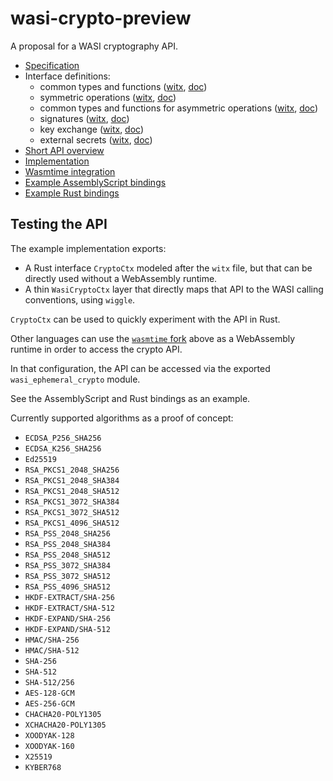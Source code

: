 # wasi-crypto-preview

A proposal for a WASI cryptography API.

* [Specification](docs/wasi-crypto.md)
* Interface definitions:
  * common types and functions ([witx](witx/proposal_common.witx), [doc](witx/proposal_common.md))
  * symmetric operations ([witx](witx/proposal_siymmetric.witx), [doc](witx/proposal_symmetric.md))
  * common types and functions for asymmetric operations ([witx](witx/proposal_asymmetric_common.witx), [doc](witx/proposal_asymmetric_common.md))
  * signatures ([witx](witx/proposal_signatures.witx), [doc](witx/proposal_signatures.md))
  * key exchange ([witx](witx/proposal_kx.witx), [doc](witx/proposal_kx.md))
  * external secrets ([witx](witx/proposal_external_secrets.witx), [doc](witx/proposal_external_secrets.md))
* [Short API overview](witx/wasi_ephemeral_crypto.txt)
* [Implementation](https://github.com/jedisct1/wasi-crypto-preview/tree/master/implementation)
* [Wasmtime integration](https://github.com/jedisct1/wasmtime-crypto)
* [Example AssemblyScript bindings](https://github.com/jedisct1/as-crypto)
* [Example Rust bindings](https://github.com/jedisct1/rust-wasi-crypto-guest-api)

## Testing the API

The example implementation exports:

* A Rust interface `CryptoCtx` modeled after the `witx` file, but that can be directly used without a WebAssembly runtime.
* A thin `WasiCryptoCtx` layer that directly maps that API to the WASI calling conventions, using `wiggle`.

`CryptoCtx` can be used to quickly experiment with the API in Rust.

Other languages can use the [`wasmtime` fork](https://github.com/jedisct1/wasmtime-crypto) above as a WebAssembly runtime in order to access the crypto API.

In that configuration, the API can be accessed via the exported `wasi_ephemeral_crypto` module.

See the AssemblyScript and Rust bindings as an example.

Currently supported algorithms as a proof of concept:

* `ECDSA_P256_SHA256`
* `ECDSA_K256_SHA256`
* `Ed25519`
* `RSA_PKCS1_2048_SHA256`
* `RSA_PKCS1_2048_SHA384`
* `RSA_PKCS1_2048_SHA512`
* `RSA_PKCS1_3072_SHA384`
* `RSA_PKCS1_3072_SHA512`
* `RSA_PKCS1_4096_SHA512`
* `RSA_PSS_2048_SHA256`
* `RSA_PSS_2048_SHA384`
* `RSA_PSS_2048_SHA512`
* `RSA_PSS_3072_SHA384`
* `RSA_PSS_3072_SHA512`
* `RSA_PSS_4096_SHA512`
* `HKDF-EXTRACT/SHA-256`
* `HKDF-EXTRACT/SHA-512`
* `HKDF-EXPAND/SHA-256`
* `HKDF-EXPAND/SHA-512`
* `HMAC/SHA-256`
* `HMAC/SHA-512`
* `SHA-256`
* `SHA-512`
* `SHA-512/256`
* `AES-128-GCM`
* `AES-256-GCM`
* `CHACHA20-POLY1305`
* `XCHACHA20-POLY1305`
* `XOODYAK-128`
* `XOODYAK-160`
* `X25519`
* `KYBER768`
